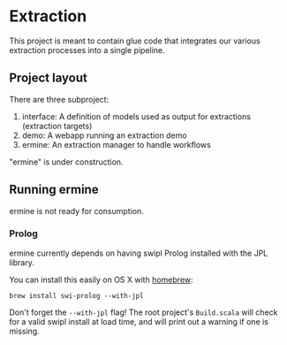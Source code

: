 # Extraction

This project is meant to contain glue code that integrates our various                              
extraction processes into a single pipeline.
                                                                                                    
## Project layout                                                                                   
                                                                                                    
There are three subproject:
                                                                                                    
1. interface: A definition of models used as output for extractions (extraction targets)            
2. demo: A webapp running an extraction demo 
3. ermine: An extraction manager to handle workflows

"ermine" is under construction.                                                                     

                                                                                                    
## Running ermine

ermine is not ready for consumption.

### Prolog
                                                                                                    
ermine currently depends on having swipl Prolog installed with the JPL library.                     
                                                                                                    
You can install this easily on OS X with [homebrew](http://brew.sh/):                               
                                                                                                    
`brew install swi-prolog --with-jpl`

Don't forget the `--with-jpl` flag! The root project's `Build.scala` will check                     
for a valid swipl install at load time, and will print out a warning if one is                      
missing.
